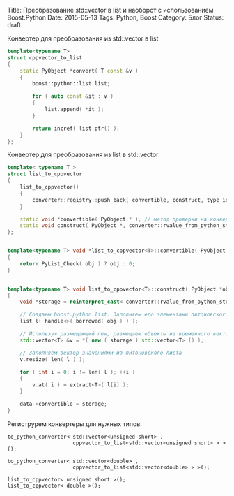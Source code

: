 Title: Преобразование std::vector в list и наоборот c использованием Boost.Python
Date: 2015-05-13
Tags: Python, Boost
Category: Блог
Status: draft

Конвертер для преобразования из std::vector в list
```cpp
template<typename T>
struct cppvector_to_list
{
    static PyObject *convert( T const &v )
    {
        boost::python::list list;

        for ( auto const &it : v )
        {
            list.append( *it );
        }

        return incref( list.ptr() );
    }
};
```

Конвертер для преобразования из list в std::vector
```cpp
template< typename T >
struct list_to_cppvector
{
    list_to_cppvector()
    {
        converter::registry::push_back( convertible, construct, type_id< std::vector<T> >() );
    }

    static void *convertible( PyObject * ); // метод проверки на конвертируемость
    static void construct( PyObject *, converter::rvalue_from_python_stage1_data * ); // Конструктор объекта
};


template<typename T> void *list_to_cppvector<T>::convertible( PyObject *obj )
{
    return PyList_Check( obj ) ? obj : 0;
}


template<typename T> void list_to_cppvector<T>::construct( PyObject *obj, converter::rvalue_from_python_stage1_data *data )
{
    void *storage = reinterpret_cast< converter::rvalue_from_python_storage< std::vector<T> >* >( data )->storage.bytes;

    // Создаем boost.python.list. Заполняем его элементами питоновского списка
    list l( handle<>( borrowed( obj ) ) );

    // Используя размещающий new, размещаем объекты из временного вектора, по адресу <storage>
    std::vector<T> &v = *( new ( storage ) std::vector<T> () );

    // Заполняем вектор значениями из питоновского листа
    v.resize( len( l ) );

    for ( int i = 0; i != len( l ); ++i )
    {
        v.at( i ) = extract<T>( l[i] );
    }

    data->convertible = storage;
}
```

Региструрем конвертеры для нужных типов:
```
to_python_converter< std::vector<unsigned short> , 
                     cppvector_to_list<std::vector<unsigned short> > >();

to_python_converter< std::vector<double> , 
                     cppvector_to_list<std::vector<double> > >();

list_to_cppvector< unsigned short >();
list_to_cppvector< double >();    
```